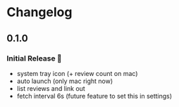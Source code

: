 # Changelog

## 0.1.0
### Initial Release 🚀
* system tray icon (+ review count on mac)
* auto launch (only mac right now)
* list reviews and link out
* fetch interval 6s (future feature to set this in settings)
